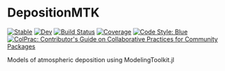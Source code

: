 # DepositionMTK

[![Stable](https://img.shields.io/badge/docs-stable-blue.svg)](https://earthsciml.github.io/DepositionMTK.jl/stable)
[![Dev](https://img.shields.io/badge/docs-dev-blue.svg)](https://earthsciml.github.io/DepositionMTK.jl/dev)
[![Build Status](https://github.com/ctessum/DepositionMTK.jl/workflows/CI/badge.svg)](https://github.com/earthsciml/DepositionMTK.jl/actions)
[![Coverage](https://codecov.io/gh/ctessum/DepositionMTK.jl/branch/master/graph/badge.svg)](https://codecov.io/gh/earthsciml/DepositionMTK.jl)
[![Code Style: Blue](https://img.shields.io/badge/code%20style-blue-4495d1.svg)](https://github.com/invenia/BlueStyle)
[![ColPrac: Contributor's Guide on Collaborative Practices for Community Packages](https://img.shields.io/badge/ColPrac-Contributor's%20Guide-blueviolet)](https://github.com/SciML/ColPrac)

Models of atmospheric deposition using ModelingToolkit.jl

